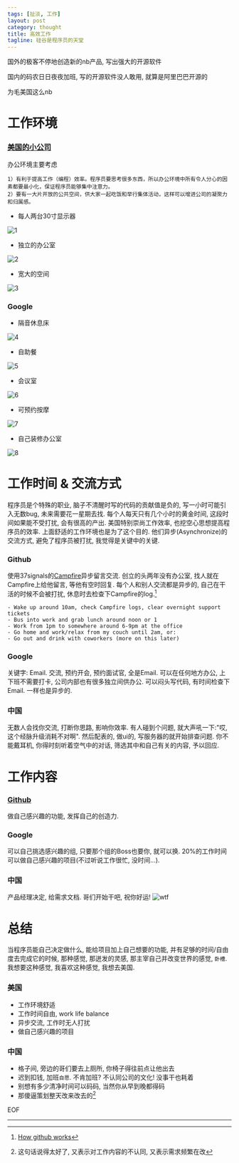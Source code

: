 ```yaml
---
tags: [扯淡, 工作]
layout: post
category: thought
title: 高效工作
tagline: 硅谷是程序员的天堂
---
```

国外的极客不停地创造新的nb产品, 写出强大的开源软件

国内的码农日日夜夜加班, 写的开源软件没人敢用, 就算是阿里巴巴开源的

为毛美国这么nb


# 工作环境


### [美国的小公司](http://www.ruanyifeng.com/blog/2009/02/fog_creek_s_new_office.html) 

办公环境主要考虑

    1）有利于提高工作（编程）效率。程序员要思考很多东西，所以办公环境中所有令人分心的因素都要最小化，保证程序员能够集中注意力。
    2）要有一大片开放的公共空间，供大家一起吃饭和举行集体活动，这样可以增进公司的凝聚力和归属感。

  - 每人两台30寸显示器

  ![1](/images/2013_01_17/jo18.jpg)

  - 独立的办公室

  ![2](/images/2013_01_17/jo17.jpg)

  - 宽大的空间

  ![3](/images/2013_01_17/jo19.jpg)

### Google

  - 隔音休息床

  ![4](/images/2013_01_17/g1.jpeg)

  - 自助餐

  ![5](/images/2013_01_17/g2.jpeg)

  - 会议室

  ![6](/images/2013_01_17/g3.jpeg)

  - 可预约按摩

  ![7](/images/2013_01_17/g4.jpeg)

  - 自己装修办公室

  ![8](/images/2013_01_17/g5.jpeg)


# 工作时间 & 交流方式


程序员是个特殊的职业, 脑子不清醒时写的代码的贡献值是负的, 写一小时可能引入无数bug, 未来需要花一星期去找. 每个人每天只有几个小时的黄金时间, 这段时间如果能不受打扰, 会有很高的产出. 美国特别崇尚工作效率, 也挖空心思想提高程序员的效率. 上面舒适的工作环境也是为了这个目的. 他们异步(Asynchronize)的交流方式, 避免了程序员被打扰, 我觉得是关键中的关键.

### Github

使用37signals的[Campfire](http://campfirenow.com/)异步留言交流. 创立的头两年没有办公室, 找人就在Campfire上给他留言, 等他有空时回复. 每个人和别人交流都是异步的, 自己在干活的时候不会被打扰, 休息时去检查下Campfire的log.[^hour]

    - Wake up around 10am, check Campfire logs, clear overnight support tickets
    - Bus into work and grab lunch around noon or 1
    - Work from 1pm to somewhere around 6-9pm at the office
    - Go home and work/relax from my couch until 2am, or:
    - Go out and drink with coworkers (more on this later)

### Google

关键字: Email. 交流, 预约开会, 预约面试官, 全是Email. 可以在任何地方办公, 上下班不需要打卡, 公司内部也有很多独立间供办公. 可以闷头写代码, 有时间检查下Email. 一样也是异步的.

### 中国

无数人会找你交流, 打断你思路, 影响你效率. 有人碰到个问题, 就大声吼一下:"哎, 这个经脉升级消耗不对啊". 然后配表的, 做ui的, 写服务器的就开始排查问题. 你不能戴耳机, 你得时刻听着空气中的对话, 筛选其中和自己有关的内容, 予以回应.


# 工作内容


### [Github](http://zachholman.com/posts/how-github-works-creativity/)

做自己感兴趣的功能, 发挥自己的创造力. 

### Google

可以自己挑选感兴趣的组, 只要那个组的Boss也要你, 就可以换. 20%的工作时间可以做自己感兴趣的项目(不过听说工作很忙, 没时间...). 

### 中国

产品经理决定, 给需求文档. 哥们开始干吧, 祝你好运!
  ![wtf](/images/2013_01_17/wtf.jpg)


# 总结


当程序员能自己决定做什么, 能给项目加上自己想要的功能, 并有足够的时间/自由度去完成它的时候, 那种感觉, 那迸发的灵感, 那主宰自己并改变世界的感觉, `卧槽`. 我想要这种感觉, 我喜欢这种感觉, 我想去美国. 

### 美国

* 工作环境舒适
* 工作时间自由, work life balance
* 异步交流, 工作时无人打扰
* 做自己感兴趣的项目


### 中国

* 格子间, 旁边的哥们要去上厕所, 你椅子得往前点让他出去
* 迟到扣钱, 加班`自愿`. 不肯加班? 不认同公司的文化! 没事干也耗着
* 别想有多少清净时间可以码码, 当然你从早到晚都得码
* 那傻逼策划整天改来改去的[^wtf] 

EOF

---

[^hour]: [How github works](http://zachholman.com/posts/how-github-works-hours/)
[^wtf]: 这句话说得太好了, 又表示对工作内容的不认同, 又表示需求频繁在改